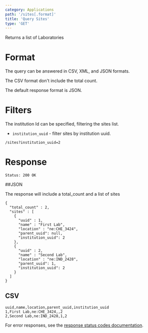 ```yaml
---
category: Applications
path: '/sites[.format]'
title: 'Query Sites'
type: 'GET'
---
```


Returns a list of Laboratories

# Format

The query can be answered in CSV, XML, and JSON formats.

The CSV format don't include the total count.

The default response format is JSON.

# Filters

The institution Id can be specified, filtering the sites list.

* `institution_uuid` - filter sites by institution uuid.

`/sites?institution_uuid=2`

# Response

`Status: 200 OK`

##JSON

The response will include a total_count and a list of sites

```
{
  "total_count" : 2,
  "sites" : [
    {
      "uuid" : 1,
      "name" : "First Lab",
      "location" : "ne:CHE_3424",
      "parent_uuid": null,
      "institution_uuid": 2
    },
    {
      "uuid" : 2,
      "name" : "Second Lab",
      "location" : "ne:IND_2428",
      "parent_uuid": 1,
      "institution_uuid": 2
    }
  ]
}
```

## CSV

```
uuid,name,location,parent_uuid,institution_uuid
1,First Lab,ne:CHE_3424,,2
2,Second Lab,ne:IND_2428,1,2
```

For error responses, see the [response status codes documentation](#http-response-codes).
